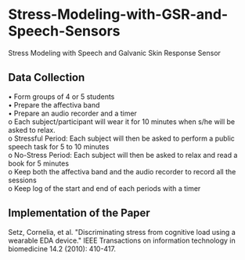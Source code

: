 # Stress-Modeling-with-GSR-and-Speech-Sensors

Stress Modeling with Speech and Galvanic Skin Response Sensor 

## Data Collection
• Form groups of 4 or 5 students  
• Prepare the affectiva band  
• Prepare an audio recorder and a timer  
o Each subject/participant will wear it for 10 minutes when s/he will be asked to
relax.  
o Stressful Period: Each subject will then be asked to perform a public speech task
for 5 to 10 minutes  
o No-Stress Period: Each subject will then be asked to relax and read a book for 5
minutes  
o Keep both the affectiva band and the audio recorder to record all the sessions  
o Keep log of the start and end of each periods with a timer  

## Implementation of the Paper
Setz, Cornelia, et al. "Discriminating stress from cognitive load using a wearable EDA device." IEEE Transactions on information technology in biomedicine 14.2 (2010): 410-417.
